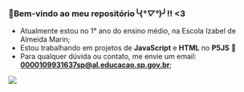 ### 🍥Bem-vindo ao meu repositório╰(*°▽°*)╯!! <3

- Atualmente estou no 1° ano do ensino médio, na Escola Izabel de Almeida Marin;
- Estou trabalhando em projetos de **JavaScript** e **HTML** no **P5JS** 🎀
- Para qualquer dúvida ou contato, me envie um email: **0000109931637sp@al.educacao.sp.gov.br**;

![](https://media1.tenor.com/m/ulkhAvDxpK4AAAAC/cher.gif)
